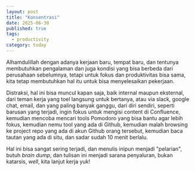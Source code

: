 ```yaml
---
layout: post
title: "Konsentrasi"
date: 2025-06-30
published: true
tags:
  - productivity
category: today
---
```



Alhamdulillah dengan adanya kerjaan baru, tempat baru, dan tentunya membutuhkan pengalaman dan juga kondisi yang bisa berbeda dari perusahaan sebelumnya, tetapi untuk fokus dan produktivitas bisa sama, kita tetap membutuhkan hal itu untuk bisa menyelesaikan pekerjaan.

Distraksi, hal ini bisa muncul kapan saja, baik internal maupun eksternal, dari teman kerja yang toel langsung untuk bertanya, atau via slack, google chat, email, dan yang paling banyak ganggu, dari diri sendiri, seperti barusan yang terjadi, ingin fokus untuk mengisi content di Confluence, kemudian mencoba mencari tools Pomodoro yang bisa bantu agar lebih fokus, kemudian nemu tool yang ada di Github, kemudian malah browsing ke project repo yang ada di akun Github orang tersebut, kemudian baca tautan yang ada di situ, dan sadar sudah 10 menit berlalu.

Hal ini bisa sangat sering terjadi, dan menulis inipun menjadi "pelarian", butuh *brain dump*, dan tulisan ini menjadi sarana penyaluran, bukan katarsis, *well*, kita lanjut kerja yuk!